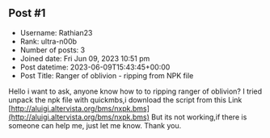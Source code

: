 ## Post #1
- Username: Rathian23
- Rank: ultra-n00b
- Number of posts: 3
- Joined date: Fri Jun 09, 2023 10:51 pm
- Post datetime: 2023-06-09T15:43:45+00:00
- Post Title: Ranger of oblivion - ripping from NPK file

Hello i want to ask, anyone know how to to ripping ranger of oblivion? I tried unpack the npk file with quickmbs,i download the script from this Link 
[http://aluigi.altervista.org/bms/nxpk.bms](http://aluigi.altervista.org/bms/nxpk.bms)
But its not working,if there is someone can help me, just let me know. Thank you.
